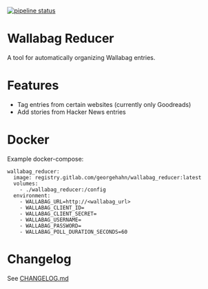 [![pipeline status](https://gitlab.com/GeorgeHahn/wallabag_reducer/badges/master/pipeline.svg)](https://gitlab.com/GeorgeHahn/wallabag_reducer/commits/master)

# Wallabag Reducer

A tool for automatically organizing Wallabag entries.

# Features

 - Tag entries from certain websites (currently only Goodreads)
 - Add stories from Hacker News entries

# Docker

Example docker-compose:

```
wallabag_reducer:
  image: registry.gitlab.com/georgehahn/wallabag_reducer:latest
  volumes:
    - ./wallabag_reducer:/config
  environment:
    - WALLABAG_URL=http://<wallabag_url>
    - WALLABAG_CLIENT_ID=
    - WALLABAG_CLIENT_SECRET=
    - WALLABAG_USERNAME=
    - WALLABAG_PASSWORD=
    - WALLABAG_POLL_DURATION_SECONDS=60
```

# Changelog

See [CHANGELOG.md](CHANGELOG.md)
